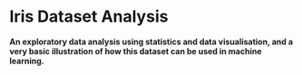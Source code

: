 # Iris Dataset Analysis
**An exploratory data analysis using statistics and data visualisation, and a very basic illustration of how this dataset can be used in machine learning.**
